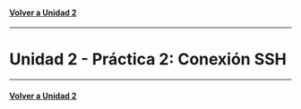 #### [Volver a Unidad 2](../index.md)

------------

# Unidad 2 - Práctica 2: Conexión SSH




------------

#### [Volver a Unidad 2](../index.md)
